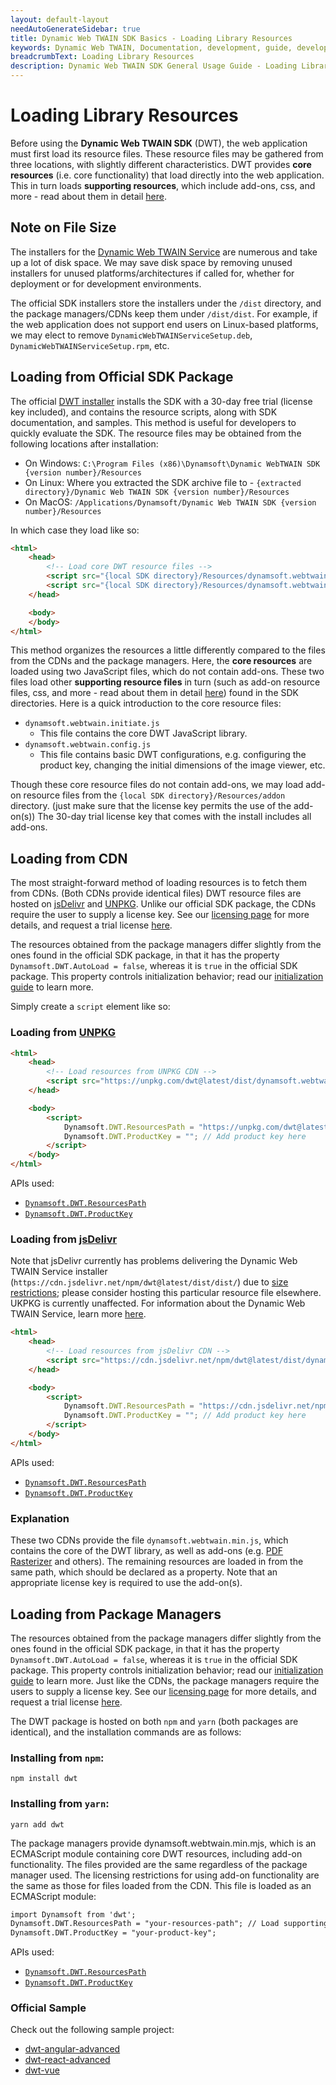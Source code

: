 ```yaml
---
layout: default-layout
needAutoGenerateSidebar: true
title: Dynamic Web TWAIN SDK Basics - Loading Library Resources
keywords: Dynamic Web TWAIN, Documentation, development, guide, development guide, basic, basic guide, initializing DWT
breadcrumbText: Loading Library Resources
description: Dynamic Web TWAIN SDK General Usage Guide - Loading Library Resources
---
```


# Loading Library Resources

Before using the **Dynamic Web TWAIN SDK** (DWT), the web application must first load its resource files. These resource files may be gathered from three locations, with slightly different characteristics. DWT provides **core resources** (i.e. core functionality) that load directly into the web application. This in turn loads **supporting resources**, which include add-ons, css, and more - read about them in detail [here](/_articles/faq/what-are-the-resources-files.md).

## Note on File Size

The installers for the [Dynamic Web TWAIN Service](/_articles/extended-usage/dynamsoft-service-configuration.md) are numerous and take up a lot of disk space. We may save disk space by removing unused installers for unused platforms/architectures if called for, whether for deployment or for development environments.

The official SDK installers store the installers under the `/dist` directory, and the package managers/CDNs keep them under `/dist/dist`. For example, if the web application does not support end users on Linux-based platforms, we may elect to remove `DynamicWebTWAINServiceSetup.deb`, `DynamicWebTWAINServiceSetup.rpm`, etc.

## Loading from Official SDK Package

The official [DWT installer](https://www.dynamsoft.com/web-twain/downloads) installs the SDK with a 30-day free trial (license key included), and contains the resource scripts, along with SDK documentation, and samples. This method is useful for developers to quickly evaluate the SDK. The resource files may be obtained from the following locations after installation:

- On Windows: `C:\Program Files (x86)\Dynamsoft\Dynamic WebTWAIN SDK {version number}/Resources`
- On Linux: Where you extracted the SDK archive file to - `{extracted directory}/Dynamic Web TWAIN SDK {version number}/Resources`
- On MacOS: `/Applications/Dynamsoft/Dynamic Web TWAIN SDK {version number}/Resources`

In which case they load like so:

```html
<html>
    <head>
        <!-- Load core DWT resource files -->
        <script src="{local SDK directory}/Resources/dynamsoft.webtwain.config.js"></script>
        <script src="{local SDK directory}/Resources/dynamsoft.webtwain.initiate.js"></script>
    </head>

    <body>
    </body>
</html>
```

This method organizes the resources a little differently compared to the files from the CDNs and the package managers. Here, the **core resources** are loaded using two JavaScript files, which do not contain add-ons. These two files load other **supporting resource files** in turn (such as add-on resource files, css, and more - read about them in detail [here](/_articles/faq/what-are-the-resources-files.md)) found in the SDK directories. Here is a quick introduction to the core resource files:

- `dynamsoft.webtwain.initiate.js`
  - This file contains the core DWT JavaScript library.
- `dynamsoft.webtwain.config.js`
  - This file contains basic DWT configurations, e.g. configuring the product key, changing the initial dimensions of the image viewer, etc.

Though these core resource files do not contain add-ons, we may load add-on resource files from the `{local SDK directory}/Resources/addon` directory. (just make sure that the license key permits the use of the add-on(s)) The 30-day trial license key that comes with the install includes all add-ons.

## Loading from CDN

The most straight-forward method of loading resources is to fetch them from CDNs. (Both CDNs provide identical files) DWT resource files are hosted on [jsDelivr](https://jsdelivr.com/) and [UNPKG](https://unpkg.com/). Unlike our official SDK package, the CDNs require the user to supply a license key. See our [licensing page](/_articles/general-usage/license.md) for more details, and request a trial license [here](https://www.dynamsoft.com/customer/license/trialLicense/?product=dwt).

The resources obtained from the package managers differ slightly from the ones found in the official SDK package, in that it has the property `Dynamsoft.DWT.AutoLoad = false`, whereas it is `true` in the official SDK package. This property controls initialization behavior; read our [initialization guide](/_articles/extended-usage/advanced-initialization.md) to learn more.

Simply create a `script` element like so:

### Loading from [UNPKG](https://unpkg.com/dwt@latest/dist/dynamsoft.webtwain.min.js)

```html
<html>
    <head>
        <!-- Load resources from UNPKG CDN -->
        <script src="https://unpkg.com/dwt@latest/dist/dynamsoft.webtwain.min.js"></script>
    </head>

    <body>
        <script>
            Dynamsoft.DWT.ResourcesPath = "https://unpkg.com/dwt@latest/dist"; // Load supporting resources from here
            Dynamsoft.DWT.ProductKey = ""; // Add product key here
        </script>
    </body>
</html>
```

APIs used:

- [`Dynamsoft.DWT.ResourcesPath`](/_articles/info/api/Dynamsoft_WebTwainEnv.md#resourcespath)
- [`Dynamsoft.DWT.ProductKey`](/_articles/info/api/Dynamsoft_WebTwainEnv.md#productkey)

### Loading from [jsDelivr](https://cdn.jsdelivr.net/npm/dwt@latest/dist/dynamsoft.webtwain.min.js)

Note that jsDelivr currently has problems delivering the Dynamic Web TWAIN Service installer (`https://cdn.jsdelivr.net/npm/dwt@latest/dist/dist/`) due to [size restrictions](https://www.jsdelivr.com/documentation#id-configuring-a-default-file-in-packagejson); please consider hosting this particular resource file elsewhere. UKPKG is currently unaffected. For information about the Dynamic Web TWAIN Service, learn more [here](/_articles/extended-usage/dynamsoft-service-configuration.md).

```html
<html>
    <head>
        <!-- Load resources from jsDelivr CDN -->
        <script src="https://cdn.jsdelivr.net/npm/dwt@latest/dist/dynamsoft.webtwain.min.js"></script>
    </head>

    <body>
        <script>
            Dynamsoft.DWT.ResourcesPath = "https://cdn.jsdelivr.net/npm/dwt@latest/dist"; // Load supporting resources from here
            Dynamsoft.DWT.ProductKey = ""; // Add product key here
        </script>
    </body>
</html>
```

APIs used:

- [`Dynamsoft.DWT.ResourcesPath`](/_articles/info/api/Dynamsoft_WebTwainEnv.md#resourcespath)
- [`Dynamsoft.DWT.ProductKey`](/_articles/info/api/Dynamsoft_WebTwainEnv.md#productkey)

### Explanation

 These two CDNs provide the file `dynamsoft.webtwain.min.js`, which contains the core of the DWT library, as well as add-ons (e.g. [PDF Rasterizer](https://www.dynamsoft.com/web-twain/pdf-to-image-javascript/) and others). The remaining resources are loaded in from the same path, which should be declared as a property. Note that an appropriate license key is required to use the add-on(s). 

## Loading from Package Managers

The resources obtained from the package managers differ slightly from the ones found in the official SDK package, in that it has the property `Dynamsoft.DWT.AutoLoad = false`, whereas it is `true` in the official SDK package. This property controls initialization behavior; read our [initialization guide](/_articles/extended-usage/advanced-initialization.md) to learn more. Just like the CDNs, the package managers require the users to supply a license key. See our [licensing page](/_articles/general-usage/license.md) for more details, and request a trial license [here](https://www.dynamsoft.com/customer/license/trialLicense/?product=dwt).

The DWT package is hosted on both `npm` and `yarn` (both packages are identical), and the installation commands are as follows:

### Installing from `npm`:
```shell
npm install dwt
```

### Installing from `yarn`:
```shell
yarn add dwt
```

The package managers provide dynamsoft.webtwain.min.mjs, which is an ECMAScript module containing core DWT resources, including add-on functionality. The files provided are the same regardless of the package manager used. The licensing restrictions for using add-on functionality are the same as those for files loaded from the CDN. This file is loaded as an ECMAScript module:

```html
import Dynamsoft from 'dwt';
Dynamsoft.DWT.ResourcesPath = "your-resources-path"; // Load supporting resources from here
Dynamsoft.DWT.ProductKey = "your-product-key";
```

APIs used:

- [`Dynamsoft.DWT.ResourcesPath`](/_articles/info/api/Dynamsoft_WebTwainEnv.md#resourcespath)
- [`Dynamsoft.DWT.ProductKey`](/_articles/info/api/Dynamsoft_WebTwainEnv.md#productkey)

### Official Sample
Check out the following sample project:

* [dwt-angular-advanced](https://github.com/dynamsoft-dwt/dwt-angular-advanced)
* [dwt-react-advanced](https://github.com/Dynamsoft/web-twain-react-advanced)
* [dwt-vue](https://github.com/Dynamsoft/web-twain-vue-advanced)